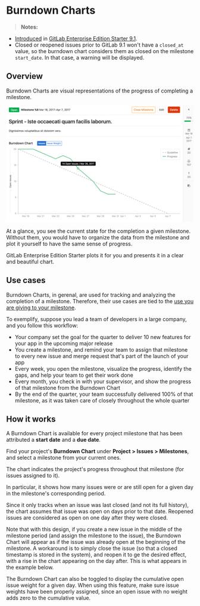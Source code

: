 # Burndown Charts

>**Notes:**
- [Introduced][ee-1540] in [GitLab Enterprise Edition Starter 9.1][ee-9.1].
- Closed or reopened issues prior to GitLab 9.1 won't have a `closed_at`
  value, so the burndown chart considers them as closed on the milestone
  `start_date`. In that case, a warning will be displayed.

## Overview

Burndown Charts are visual representations of the progress of completing a milestone.

![burndown chart](img/burndown_chart.png)

At a glance, you see the current state for the completion a given milestone.
Without them, you would have to organize the data from the milestone and plot it
yourself to have the same sense of progress.

GitLab Enterprise Edition Starter plots it for you and presents it in a clear and beautiful chart.

## Use cases

Burndown Charts, in gerenal, are used for tracking and analyzing the completion of
a milestone. Therefore, their use cases are tied to the
[use you are giving to your milestone](index.md#use-cases).

To exemplify, suppose you lead a team of developers in a large company,
and you follow this workflow:

- Your company set the goal for the quarter to deliver 10 new features for your app
in the upcoming major release
- You create a milestone, and remind your team to assign that milestone to every new issue
and merge request that's part of the launch of your app
- Every week, you open the milestone, visualize the progress, identify the gaps,
and help your team to get their work done
- Every month, you check in with your supervisor, and show the progress of that milestone
from the Burndown Chart
- By the end of the quarter, your team successfully delivered 100% of that milestone, as
it was taken care of closely throughout the whole quarter

## How it works

A Burndown Chart is available for every project milestone that has been attributed a **start
date** and a **due date**.

Find your project's **Burndown Chart** under **Project > Issues > Milestones**,
and select a milestone from your current ones.

The chart indicates the project's progress throughout that milestone (for issues assigned to it).

In particular, it shows how many issues were or are still open for a given day in the
milestone's corresponding period.

Since it only tracks when an issue was last closed (and not its full history), the chart
assumes that issue was open on days prior to that date. Reopened issues are
considered as open on one day after they were closed.

Note that with this design, if you create a new issue in the middle of the milestone period 
(and assign the milestone to the issue), the Burndown Chart will appear as if the 
issue was already open at the beginning of the milestone. A workaround is to simply 
close the issue (so that a closed timestamp is stored in the system), and reopen 
it to ge the desired effect, with a rise in the chart appearing on the day after.
This is what appears in the example below.

The Burndown Chart can also be toggled to display the cumulative open issue
weight for a given day. When using this feature, make sure issue weights have
been properly assigned, since an open issue with no weight adds zero to the
cumulative value.

[ee-1540]: https://gitlab.com/gitlab-org/gitlab-ee/merge_requests/1540
[ee-9.1]: https://about.gitlab.com/2017/04/22/gitlab-9-1-released/#burndown-charts-ees-eep
